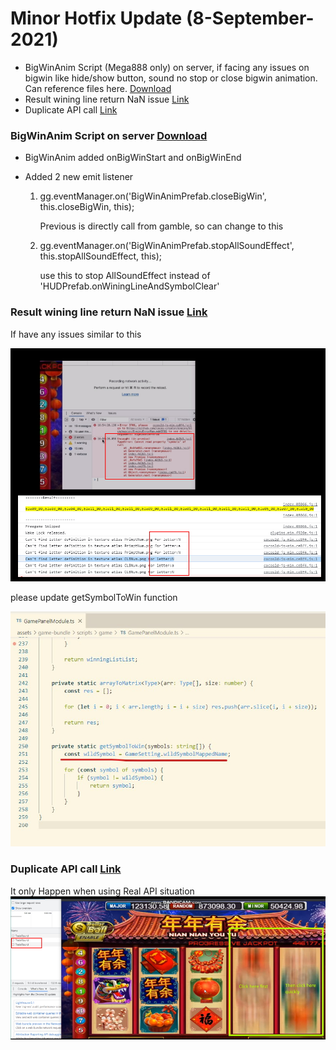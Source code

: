 # Minor Hotfix Update (8-September-2021)

- BigWinAnim Script (Mega888 only) on server, if facing any issues on bigwin like hide/show button, sound no stop or close bigwin animation. Can reference files here. [Download](https://github.com/GT3-Game/super-template-update-files/tree/main/others/BigWinAnim/8-August-2021)
- Result wining line return NaN issue [Link](https://github.com/GT3-Game/super-template-outsource/commit/bc8959a065349877869774a12cb0ec4c65691218)
- Duplicate API call [Link](https://github.com/GT3-Game/super-template-outsource/commit/53c7371bbd86779c39d90027ded4bab96346893c)

### BigWinAnim Script on server [Download](https://github.com/GT3-Game/super-template-update-files/tree/main/others/BigWinAnim/8-August-2021)

- BigWinAnim added onBigWinStart and onBigWinEnd

- Added 2 new emit listener

  1. gg.eventManager.on('BigWinAnimPrefab.closeBigWin', this.closeBigWin, this);

     Previous is directly call from gamble, so can change to this

  2. gg.eventManager.on('BigWinAnimPrefab.stopAllSoundEffect', this.stopAllSoundEffect, this);

     use this to stop AllSoundEffect instead of 'HUDPrefab.onWiningLineAndSymbolClear'

### Result wining line return NaN issue [Link](https://github.com/GT3-Game/super-template-outsource/commit/bc8959a065349877869774a12cb0ec4c65691218)

If have any issues similar to this

![](./res/NaN-issues.jpg)

please update getSymbolToWin function

![](./res/NaN-solution.jpg)

### Duplicate API call [Link](https://github.com/GT3-Game/super-template-outsource/commit/53c7371bbd86779c39d90027ded4bab96346893c)

It only Happen when using Real API situation
![](./res/duplicate-API.jpg)
